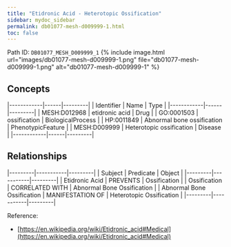 ```yaml
---
title: "Etidronic Acid - Heterotopic Ossification"
sidebar: mydoc_sidebar
permalink: db01077-mesh-d009999-1.html
toc: false 
---
```



Path ID: `DB01077_MESH_D009999_1`
{% include image.html url="images/db01077-mesh-d009999-1.png" file="db01077-mesh-d009999-1.png" alt="db01077-mesh-d009999-1" %}

## Concepts

|------------|------|---------|
| Identifier | Name | Type    |
|------------|------|---------|
| MESH:D012968 | etidronic acid | Drug |
| GO:0001503 | ossification | BiologicalProcess |
| HP:0011849 | Abnormal bone ossification | PhenotypicFeature |
| MESH:D009999 | Heterotopic ossification | Disease |
|------------|------|---------|

## Relationships

|---------|-----------|---------|
| Subject | Predicate | Object  |
|---------|-----------|---------|
| Etidronic Acid | PREVENTS | Ossification |
| Ossification | CORRELATED WITH | Abnormal Bone Ossification |
| Abnormal Bone Ossification | MANIFESTATION OF | Heterotopic Ossification |
|---------|-----------|---------|

Reference: 
  - [https://en.wikipedia.org/wiki/Etidronic_acid#Medical](https://en.wikipedia.org/wiki/Etidronic_acid#Medical)
